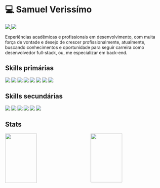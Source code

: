 # :computer:  Samuel Verissímo  
 <a href="https://www.linkedin.com/in/samuel-verissimo/" target="_blank">
  <img src="https://img.shields.io/badge/-LinkedIn-%230077B5?style=for-the-badge&logo=linkedin&logoColor=white" target="_blank">
</a> 

 <a href = "mailto:samuel-verissimo@outlook.com">
  <img src="https://img.shields.io/badge/Gmail-D14836?style=for-the-badge&logo=gmail&logoColor=white" target="_blank">
</a>

Experiências acadêmicas e profissionais em desenvolvimento, com muita força de vontade e desejo de crescer profissionalmente, atualmente, buscando conhecimentos e oportunidade para seguir carreira como desenvolvedor full-stack, ou, me especializar em back-end. 

## Skills primárias
<p align="left">
  <img src="https://img.shields.io/badge/php-%23777BB4.svg?style=for-the-badge&logo=php&logoColor=white" />
  <img src="https://img.shields.io/badge/javascript-%23323330.svg?style=for-the-badge&logo=javascript&logoColor=%23F7DF1E" />
  <img src="https://img.shields.io/badge/Linux-FCC624?style=for-the-badge&logo=linux&logoColor=black" />
  <img src="https://img.shields.io/badge/Git-E34F26?style=for-the-badge&logo=git&logoColor=white" />
  <img src="https://img.shields.io/badge/Microsoft%20SQL%20Sever-CC2927?style=for-the-badge&logo=microsoft%20sql%20server&logoColor=white)" />
  <img src="https://img.shields.io/badge/mysql-%2300f.svg?style=for-the-badge&logo=mysql&logoColor=white" />
  <img src="https://img.shields.io/badge/HTML5-E34F26?style=for-the-badge&logo=html5&logoColor=white" />
  <img src="https://img.shields.io/badge/CSS3-1572B6?style=for-the-badge&logo=css3&logoColor=white" />
</p>

## Skills secundárias
<p align="left">
  <img src="https://img.shields.io/badge/react_native-%2320232a.svg?style=for-the-badge&logo=react&logoColor=%2361DAFB" />  
  <img src="https://img.shields.io/badge/react-%2320232a.svg?style=for-the-badge&logo=react&logoColor=%2361DAFB" />  
  <img src="https://img.shields.io/badge/node.js-6DA55F?style=for-the-badge&logo=node.js&logoColor=white" />
  <img src="https://img.shields.io/badge/c-%2300599C.svg?style=for-the-badge&logo=c&logoColor=white" />
  <img src="https://img.shields.io/badge/Flutter-%2302569B.svg?style=for-the-badge&logo=Flutter&logoColor=white" />
  <img src="https://img.shields.io/badge/python-3670A0?style=for-the-badge&logo=python&logoColor=ffdd54" />
</p>

## Stats
<p><img width="45%" height="160emm" align="left" src="http://github-readme-streak-stats.herokuapp.com?user=Samuel-Verissimo&theme=dark&fire=#40C9B6&ring=40C9B6&currStreakLabel=red)](https://git.io/streak-stats"/></p>
<p> <img width="45%" height="158px"src="https://github-readme-stats.vercel.app/api/top-langs/?username=Samuel-Verissimo&layout=compact&langs_count=7&theme=dark" align="right"/> </p>
